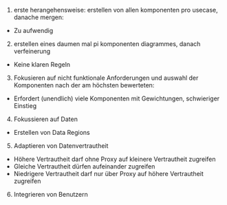 1. erste herangehensweise: erstellen von allen komponenten pro usecase, danache mergen:
 * Zu aufwendig

2. erstellen eines daumen mal pi komponenten diagrammes, danach verfeinerung
 * Keine klaren Regeln

3. Fokusieren auf nicht funktionale Anforderungen und auswahl der Komponenten nach der am höchsten bewerteten:
 * Erfordert (unendlich) viele Komponenten mit Gewichtungen, schwieriger Einstieg

4. Fokussieren auf Daten
 * Erstellen von Data Regions

5. Adaptieren von Datenvertrautheit
 * Höhere Vertrautheit darf ohne Proxy auf kleinere Vertrautheit zugreifen
 * Gleiche Vertrautheit dürfen aufeinander zugreifen
 * Niedrigere Vertrautheit darf nur über Proxy auf höhere Vertrautheit zugreifen

6. Integrieren von Benutzern
